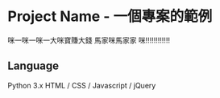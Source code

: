 # Project Name - 一個專案的範例
咪一咪一咪一大咪寶賺大錢
馬家咪馬家家 咪!!!!!!!!!!!!
## Language
Python 3.x
HTML / CSS / Javascript / jQuery

